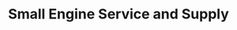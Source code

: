 ---
title: "Small Engine Service and Supply"
url: /shakopee/small-engine-service-and-supply/
shop: shop
---